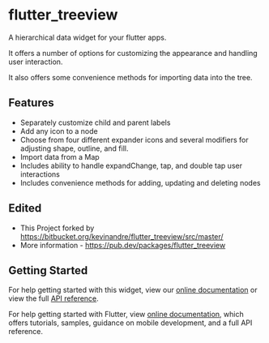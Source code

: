 # flutter_treeview

A hierarchical data widget for your flutter apps. 

It offers a number of options for customizing the appearance and handling user interaction.

It also offers some convenience methods for importing data into the tree.


## Features

* Separately customize child and parent labels
* Add any icon to a node
* Choose from four different expander icons and several modifiers for adjusting shape, outline, and fill. 
* Import data from a Map 
* Includes ability to handle expandChange, tap, and double tap user interactions
* Includes convenience methods for adding, updating and deleting nodes

## Edited

* This Project forked by https://bitbucket.org/kevinandre/flutter_treeview/src/master/
* More information - https://pub.dev/packages/flutter_treeview

## Getting Started

For help getting started with this widget, view our 
[online documentation](https://cagn.codeninelabs.com/widgets/treeview/) or view the
full [API reference](https://pub.dev/documentation/flutter_treeview/latest/).

For help getting started with Flutter, view 
[online documentation](https://flutter.dev/docs), which offers tutorials, 
samples, guidance on mobile development, and a full API reference.
